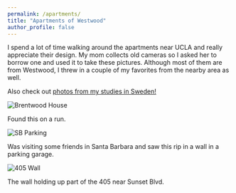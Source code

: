 ```yaml
---
permalink: /apartments/
title: "Apartments of Westwood"
author_profile: false
---
```


I spend a lot of time walking around the apartments near UCLA and really appreciate their design. My mom collects old cameras so I asked her to borrow one and used it to take these pictures. Although most of them are from Westwood, I threw in a couple of my favorites from the nearby area as well. 


Also check out [photos from my studies in Sweden!](aidanboyne.github.io/_pages/apartments/sweden/)


![Brentwood House](https://imgur.com/dKOgMli.jpg)

Found this on a run. 
<br>

![SB Parking](https://imgur.com/9zcN6d6.jpg)

Was visiting some friends in Santa Barbara and saw this rip in a wall in a parking garage.
<br>

![405 Wall](https://imgur.com/St6J01v.jpg)

The wall holding up part of the 405 near Sunset Blvd. 
<br>
